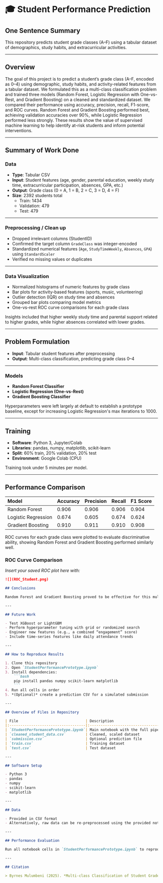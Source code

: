 # 🎓 Student Performance Prediction

## One Sentence Summary
This repository predicts student grade classes (A–F) using a tabular dataset of demographics, study habits, and extracurricular activities.

---

## Overview
The goal of this project is to predict a student’s grade class (A–F, encoded as 0–4) using demographic, study habits, and activity-related features from a tabular dataset. We formulated this as a multi-class classification problem and trained three models (Random Forest, Logistic Regression with One-vs-Rest, and Gradient Boosting) on a cleaned and standardized dataset. We compared their performance using accuracy, precision, recall, F1-score, and ROC curves. Random Forest and Gradient Boosting performed best, achieving validation accuracies over 90%, while Logistic Regression performed less strongly. These results show the value of supervised machine learning to help identify at-risk students and inform potential interventions.

---

## Summary of Work Done

### Data

- **Type**: Tabular CSV  
- **Input**: Student features (age, gender, parental education, weekly study time, extracurricular participation, absences, GPA, etc.)  
- **Output**: Grade class (0 = A, 1 = B, 2 = C, 3 = D, 4 = F)  
- **Size**: 2392 students total  
  - Train: 1434
  - Validation: 479
  - Test: 479

---

### Preprocessing / Clean up

- Dropped irrelevant columns (StudentID)
- Confirmed the target column `GradeClass` was integer-encoded
- Standardized numerical features (`Age`, `StudyTimeWeekly`, `Absences`, `GPA`) using `StandardScaler`
- Verified no missing values or duplicates

---

### Data Visualization

- Normalized histograms of numeric features by grade class
- Bar plots for activity-based features (sports, music, volunteering)
- Outlier detection (IQR) on study time and absences
- Grouped bar plots comparing model metrics
- One-vs-rest ROC curve comparisons for each grade class

Insights included that higher weekly study time and parental support related to higher grades, while higher absences correlated with lower grades.

---

## Problem Formulation

- **Input**: Tabular student features after preprocessing  
- **Output**: Multi-class classification, predicting grade class 0–4

---

### Models

- **Random Forest Classifier**  
- **Logistic Regression (One-vs-Rest)**  
- **Gradient Boosting Classifier**

Hyperparameters were left largely at default to establish a prototype baseline, except for increasing Logistic Regression's max iterations to 1000.

---

## Training

- **Software**: Python 3, Jupyter/Colab  
- **Libraries**: pandas, numpy, matplotlib, scikit-learn  
- **Split**: 60% train, 20% validation, 20% test  
- **Environment**: Google Colab (CPU)

Training took under 5 minutes per model.

---

## Performance Comparison

| Model                 | Accuracy | Precision | Recall | F1 Score |
|:----------------------|:---------|:----------|:-------|:---------|
| Random Forest         | 0.906    | 0.906     | 0.906  | 0.904    |
| Logistic Regression   | 0.674    | 0.605     | 0.674  | 0.624    |
| Gradient Boosting     | 0.910    | 0.911     | 0.910  | 0.908    |

ROC curves for each grade class were plotted to evaluate discriminative ability, showing Random Forest and Gradient Boosting performed similarly well.

### ROC Curve Comparison
*Insert your saved ROC plot here with:*

```markdown
![](ROC_Student.png)

## Conclusions

Random Forest and Gradient Boosting proved to be effective for this multi-class classification task, achieving strong balanced F1-scores over 90%. Logistic Regression performed less well due to the complex, non-linear nature of the problem. Key predictors of student performance included study time, parental support, absences, and GPA.

---

## Future Work

- Test XGBoost or LightGBM  
- Perform hyperparameter tuning with grid or randomized search  
- Engineer new features (e.g., a combined “engagement” score)  
- Include time-series features like daily attendance trends

---

## How to Reproduce Results

1. Clone this repository  
2. Open `StudentPerformancePrototype.ipynb`  
3. Install dependencies:
    ```bash
    pip install pandas numpy scikit-learn matplotlib
    ```
4. Run all cells in order  
5. *(Optional)* create a prediction CSV for a simulated submission

---

## Overview of Files in Repository

| File                               | Description                                      |
|:-----------------------------------|:-------------------------------------------------|
| `StudentPerformancePrototype.ipynb`| Main notebook with the full pipeline              |
| `cleaned_student_data.csv`         | Cleaned, scaled dataset                           |
| `submission.csv`                   | Optional prediction file                          |
| `train.csv`                        | Training dataset                                  |
| `test.csv`                         | Test dataset                                      |

---

## Software Setup

- Python 3  
- pandas  
- numpy  
- scikit-learn  
- matplotlib

---

## Data

- Provided in CSV format  
- Alternatively, raw data can be re-preprocessed using the provided notebook

---

## Performance Evaluation

Run all notebook cells in `StudentPerformancePrototype.ipynb` to reproduce metrics and plots, including ROC curves and grouped bar plots comparing model performance.

---

## Citation

> Byrnes Mulumbeni (2025). *Multi-class Classification of Student Grades with Tabular Data.* University of Texas at Arlington.

